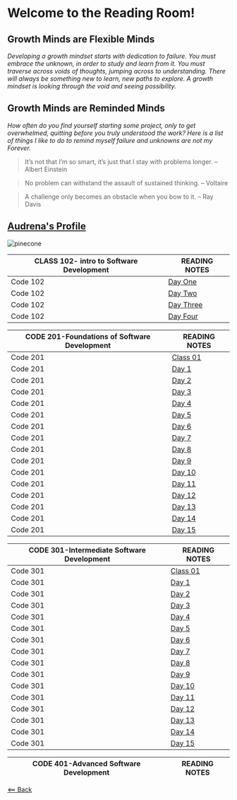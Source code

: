 # Welcome to the Reading Room!

## Growth Minds are Flexible Minds

*Developing a growth mindset starts with dedication to failure. You must embrace the unknown, in order to study and learn from it. You must traverse across voids of thoughts, jumping across to understanding.  There will always be something new to learn, new paths to explore. A growth mindset is looking through the void and seeing possibility.*

## Growth Minds are Reminded Minds

*How often do you find yourself starting some project, only to get overwhelmed, quitting before you truly understood the work? Here is a list of things I like to do to remind myself failure and unknowns are not my Forever.*

> It’s not that I’m so smart, it’s just that I stay with problems longer. – Albert Einstein

> No problem can withstand the assault of sustained thinking. – Voltaire

> A challenge only becomes an obstacle when you bow to it. – Ray Davis

## [Audrena's Profile](Profile.md)




![pinecone](https://media.istockphoto.com/photos/forrest-floor-pine-cone-single-object-closeup-picture-id1224087001?b=1&k=6&m=1224087001&s=170667a&w=0&h=iPJnvYGnFL4HoX-gTZEJyvUyVsI4n-pdaR6xTtIJjwY=)

CLASS 102- intro to Software Development|READING NOTES
-----|-----------
Code 102|[Day One](code102/102Day1.md)
Code 102|[Day Two](102Day2.md)
Code 102|[Day Three](102Day3.md)
Code 102|[Day Four](102Day4.md)

CODE 201-Foundations of Software Development|READING NOTES
-----|-----------
Code 201|[Class 01](class-01.md)
Code 201|[Day 1](class-02.md)
Code 201|[Day 2](class-03.md)
Code 201|[Day 3](class-04.md)
Code 201|[Day 4](class-05.md)
Code 201|[Day 5](class-06.md)
Code 201|[Day 6](class-07.md)
Code 201|[Day 7](class-08.md)
Code 201|[Day 8](class-09.md)
Code 201|[Day 9](201Day9.md)
Code 201|[Day 10](class-10.md)
Code 201|[Day 11](class-11.md)
Code 201|[Day 12](class-12.md)
Code 201|[Day 13](class-13.md)
Code 201|[Day 14](class14.md)
Code 201|[Day 15](201Day15.md)

CODE 301-Intermediate Software Development|READING NOTES
-----|-----------
Code 301|[Class 01](class-01.md)
Code 301|[Day 1](class-02.md)
Code 301|[Day 2](class-03.md)
Code 301|[Day 3](class-04.md)
Code 301|[Day 4](class-05.md)
Code 301|[Day 5](class-06.md)
Code 301|[Day 6](class-07.md)
Code 301|[Day 7](class-08.md)
Code 301|[Day 8](class-09.md)
Code 301|[Day 9](201Day9.md)
Code 301|[Day 10](class-10.md)
Code 301|[Day 11](class-11.md)
Code 301|[Day 12](class-12.md)
Code 301|[Day 13](class-13.md)
Code 301|[Day 14](class14.md)
Code 301|[Day 15](201Day15.md)


CODE 401-Advanced Software Development|READING NOTES
-----|-----------

[<== Back](README.md)
